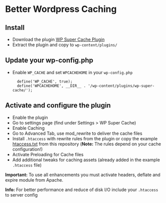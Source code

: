 # Better Wordpress Caching

## Install

- Download the plugin [WP Super Cache Plugin](http://wordpress.org/plugins/wp-super-cache/)
- Extract the plugin and copy to `wp-content/plugins/`

## Update your wp-config.php

- Enable `WP_CACHE` and set `WPCACHEHOME` in your `wp-config.php`

        define('WP_CACHE', true);
        define('WPCACHEHOME', __DIR__ . '/wp-content/plugins/wp-super-cache/');

## Activate and configure the plugin

- Enable the plugin
- Go to settings page (find under Settings > WP Super Cache)
- Enable Caching
- Go to Advanced Tab, use mod_rewrite to deliver the cache files
- Install `.htaccess` with rewrite rules from the plugin or copy the example [htaccess.txt](/htaccess.txt) from this repository (**Note:** The rules depend on your cache configuration!)
- Activate Preloading for Cache files
- Add additional tweaks for caching assets (already added in the example `.htaccess` file)

**Important:** To use all enhancements you must activate headers, deflate and expire module from Apache.

**Info:** For better performance and reduce of disk I/O include your `.htaccess` to server config